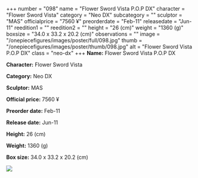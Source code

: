 +++
number = "098"
name = "Flower Sword Vista P.O.P DX"
character = "Flower Sword Vista"
category = "Neo DX"
subcategory = ""
sculptor = "MAS"
officialprice = "7560 ¥"
preorderdate = "Feb-11"
releasedate = "Jun-11"
reedition1 = ""
reedition2 = ""
height = "26 (cm)"
weight = "1360 (g)"
boxsize = "34.0 x 33.2 x 20.2 (cm)"
observations = ""
image = "/onepiecefigures/images/poster/full/098.jpg"
thumb = "/onepiecefigures/images/poster/thumb/098.jpg"
alt = "Flower Sword Vista P.O.P DX"
class = "neo-dx"
+++
**Name:** Flower Sword Vista P.O.P DX

**Character:** Flower Sword Vista

**Category:** Neo DX 

**Sculptor:** MAS

**Official price:** 7560 ¥

**Preorder date:** Feb-11

**Release date:** Jun-11

**Height:** 26 (cm)

**Weight:** 1360 (g)

**Box size:** 34.0 x 33.2 x 20.2 (cm)

<img src="/onepiecefigures/images/poster/thumb/098.jpg">